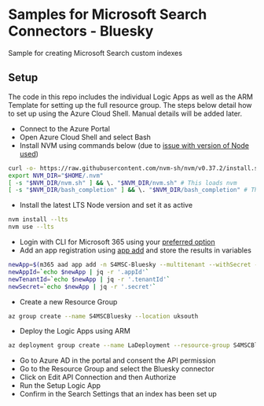 # Samples for Microsoft Search Connectors - Bluesky

Sample for creating Microsoft Search custom indexes

## Setup

The code in this repo includes the individual Logic Apps as well as the ARM Template for setting up the full resource group. The steps below detail how to set up using the Azure Cloud Shell. Manual details will be added later.

- Connect to the Azure Portal
- Open Azure Cloud Shell and select Bash
- Install NVM using commands below (due to [issue with version of Node used](https://github.com/pnp/cli-microsoft365/issues/2017))

```bash
curl -o- https://raw.githubusercontent.com/nvm-sh/nvm/v0.37.2/install.sh | bash
export NVM_DIR="$HOME/.nvm"
[ -s "$NVM_DIR/nvm.sh" ] && \. "$NVM_DIR/nvm.sh" # This loads nvm
[ -s "$NVM_DIR/bash_completion" ] && \. "$NVM_DIR/bash_completion" # This loads nvm bash_completion
```

- Install the latest LTS Node version and set it as active

```bash
nvm install --lts
nvm use --lts
```

- Login with CLI for Microsoft 365 using your [preferred option](https://pnp.github.io/cli-microsoft365/user-guide/connecting-office-365/#log-in-using-the-default-device-code-flow)
- Add an app registration using [app add](https://pnp.github.io/cli-microsoft365/cmd/aad/app/app-add/) and store the results in variables

```bash
newApp=$(m365 aad app add -n S4MSC-Bluesky --multitenant --withSecret --apisApplication 'https://graph.microsoft.com/ExternalItem.ReadWrite.All' -o json)
newAppId=`echo $newApp | jq -r '.appId'`
newTenantId=`echo $newApp | jq -r '.tenantId'`
newSecret=`echo $newApp | jq -r '.secret'`
```

- Create a new Resource Group

```bash
az group create --name S4MSCBluesky --location uksouth
```

- Deploy the Logic Apps using ARM

```bash
az deployment group create --name LaDeployment --resource-group S4MSCBluesky --template-uri "https://raw.githubusercontent.com/kevmcdonk/S4MSC-Bluesky/main/template.json" --parameters connections_twitter_name=S4MSCBluesky region=uksouth tenantId=$newTenantId clientId=$newAppId secret=$newSecret
```

- Go to Azure AD in the portal and consent the API permission
- Go to the Resource Group and select the Bluesky connector
- Click on Edit API Connection and then Authorize
- Run the Setup Logic App
- Confirm in the Search Settings that an index has been set up
